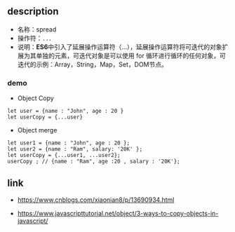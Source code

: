 ## description

- 名称：spread
- 操作符：`...`
- 说明：**ES6**中引入了延展操作运算符（...），延展操作运算符将可迭代的对象扩展为其单独的元素，可迭代对象是可以使用 for 循环进行循环的任何对象，可迭代的示例：Array，String，Map，Set，DOM节点。

### demo

- Object Copy

```
let user = {name : "John", age : 20 }
let userCopy = {...user}
```

- Object merge

```
let user1 = {name : "John", age : 20 };
let user2 = {name : "Ram", salary: '20K' };
let userCopy = {...user1, ...user2};
userCopy ; // {name : "Ram", age :20 , salary : '20K'};
```



## link

- https://www.cnblogs.com/xiaonian8/p/13690934.html

- https://www.javascripttutorial.net/object/3-ways-to-copy-objects-in-javascript/
